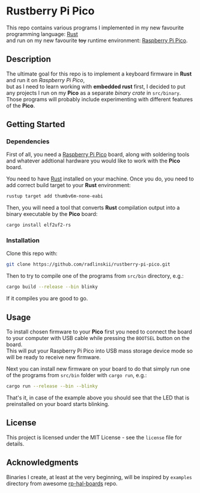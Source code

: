 # Rustberry Pi Pico 

This repo contains various programs I implemented in my new favourite programming language: [Rust](https://www.rust-lang.org)<br/> and run on my new favourite ~~toy~~ runtime environment: [Raspberry Pi Pico](https://www.raspberrypi.com/products/raspberry-pi-pico/).

## Description

The ultimate goal for this repo is to implement a keyboard firmware in **Rust** and run it on *Raspberry Pi Pico*,<br/>
but as I need to learn working with **embedded rust** first, I decided to put any projects I run on my **Pico** as a separate *binary crate* in `src/binary`. Those programs will probably include experimenting with different features of the **Pico**.

## Getting Started

### Dependencies

First of all, you need a [Raspberry Pi Pico](https://www.raspberrypi.com/products/raspberry-pi-pico/) board, along with soldering tools and whatever addtional hardware you would like to work with the **Pico** board.

You need to have [Rust](https://www.rust-lang.org/tools/install) installed on your machine.
Once you do, you need to add correct build target to your **Rust** environment: 
```sh
rustup target add thumbv6m-none-eabi
```
Then, you will need a tool that converts **Rust** compilation output into a binary executable by the **Pico** board:
```sh
cargo install elf2uf2-rs
```

### Installation

Clone this repo with:
```sh
git clone https://github.com/radlinskii/rustberry-pi-pico.git
```

Then to try to compile one of the programs from `src/bin` directory, e.g.:
```sh
cargo build --release --bin blinky
```

If it compiles you are good to go.

## Usage

To install chosen firmware to your **Pico** first you need to connect the board to your computer with USB cable while pressing the `BOOTSEL` button on the board.<br/>
This will put your Raspberry Pi Pico into USB mass storage device mode so will be ready to receive new firmware.

Next you can install new firmware on your board to do that simply run one of the programs from `src/bin` folder with `cargo run`, e.g.:
```sh
cargo run --release --bin --blinky
```

That's it, in case of the example above you should see that the LED that is preinstalled on your board starts blinking.

## License

This project is licensed under the MIT License - see the `license` file for details.

## Acknowledgments

Binaries I create, at least at the very beginning, will be inspired by `examples` directory from awesome [rp-hal-boards](https://github.com/rp-rs/rp-hal-boards/tree/main/boards/rp-pico) repo.
